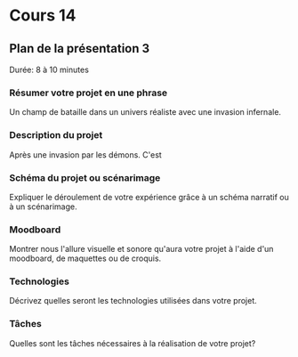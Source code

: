 # Cours 14
## Plan de la présentation 3
Durée: 8 à 10 minutes

### Résumer votre projet en une phrase
Un champ de bataille dans un univers réaliste avec une invasion infernale.

### Description du projet 
Après une invasion par les démons. C'est 

### Schéma du projet ou scénarimage
Expliquer le déroulement de votre expérience grâce à un schéma narratif ou à un scénarimage. 

### Moodboard
Montrer nous l'allure visuelle et sonore qu'aura votre projet à l'aide d'un moodboard, de maquettes ou de croquis. 

### Technologies
Décrivez quelles seront les technologies utilisées dans votre projet. 

### Tâches
Quelles sont les tâches nécessaires à la réalisation de votre projet? 
